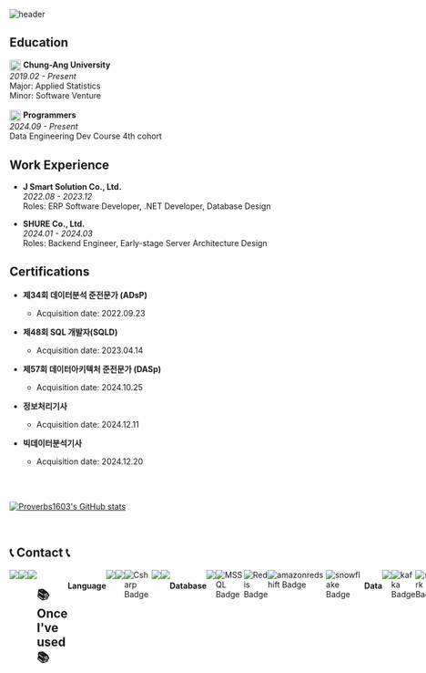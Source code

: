 
![header](https://capsule-render.vercel.app/api?type=rounded&height=130&color=gradient&text=Welcome%20to%20Woong's%20Github👋&reversal=false&section=header&fontSize=50&textBg=false&animation=scaleIn)

## Education
<div>
  <img src="https://github.com/user-attachments/assets/6d91d23b-4cb1-40aa-98b4-ccb09e45a838" alt="logo" width="20" align="center" /> 
  <strong>Chung-Ang University</strong><br>
  <em>2019.02 - Present</em><br>
  Major: Applied Statistics
  <br/>
  Minor: Software Venture
</div>

<br>

<div>
  <img src="https://github.com/user-attachments/assets/8dba12af-fdc3-45ef-8c6e-5adda6f9a009" alt="logo" width="20" align="center" />
  <strong>Programmers</strong><br>
  <em>2024.09 - Present</em><br>
  Data Engineering Dev Course 4th cohort
</div>


## Work Experience
- **J Smart Solution Co., Ltd.**  
  *2022.08 - 2023.12*  
  Roles: ERP Software Developer, .NET Developer, Database Design

- **SHURE Co., Ltd.**  
  *2024.01 - 2024.03*  
  Roles: Backend Engineer, Early-stage Server Architecture Design

## Certifications
- **제34회 데이터분석 준전문가 (ADsP)**
  - Acquisition date: 2022.09.23

- **제48회 SQL 개발자(SQLD)**
  - Acquisition date: 2023.04.14

- **제57회 데이터아키텍처 준전문가 (DASp)**
  - Acquisition date: 2024.10.25

- **정보처리기사**
  - Acquisition date: 2024.12.11

- **빅데이터분석기사**
  - Acquisition date: 2024.12.20

<br/>
<br/>

[![Proverbs1603's GitHub stats](https://github-readme-stats.vercel.app/api?username=Proverbs1603&include_all_commits=true&show_icons=true&theme=cobalt)](https://github.com/Proverbs1603/github-readme-stats)


<br>

## 📞 Contact 📞
<div style="display:flex; flex-direction:row;">
    <a href="mailto:tlsdnd1667@gmail.com">
        <img src="https://img.shields.io/badge/Gmail-EA4335?style=for-the-badge&logo=Gmail&logoColor=white"> 
    </a>
    <a href="https://open.kakao.com/o/sQYhoL9f">
        <img src="https://img.shields.io/badge/KakaoTalk-FFCD00?style=for-the-badge&logoColor=black&logo=KakaoTalk"> 
    </a>
    <a href="https://www.instagram.com/wwoo_16">
        <img src="https://img.shields.io/badge/Instagram-E4405F?style=for-the-badge&logo=Instagram&logoColor=white"> 
    </a>
    
<br>
<br>
<br>


## 📚 Once I've used 📚</h1>

  <h4>Language</h4>
  <img src="https://img.shields.io/badge/java-007396?style=for-the-badge&logo=java&logoColor=white">
  <img src="https://img.shields.io/badge/python-3776AB?style=for-the-badge&logo=python&logoColor=white">
  <img src="https://img.shields.io/badge/Csharp-512BD4?style=for-the-badge&logo=dotnet&logoColor=white" alt="Csharp Badge">
  <img src="https://img.shields.io/badge/C++-00599C?style=for-the-badge&logo=cplusplus&logoColor=white">
  <img src="https://img.shields.io/badge/R-276DC3?style=for-the-badge&logo=R&logoColor=white">
  
  <br>

  <h4>Database</h4>
  <img src="https://img.shields.io/badge/MySQL-4479A1?style=for-the-badge&logo=mysql&logoColor=white"> 
  <img src="https://img.shields.io/badge/MSSQL-CC2927?style=for-the-badge&logo=microsoft-sql-server&logoColor=white" alt="MSSQL Badge">
  <img src="https://img.shields.io/badge/redis-DC382D?style=for-the-badge&logo=redis&logoColor=white" alt="Redis Badge">
  <img src="https://img.shields.io/badge/redshift-8C4FFF?style=for-the-badge&logo=amazonredshift&logoColor=white" alt="amazonredshift Badge">  
  <img src="https://img.shields.io/badge/snowflake-29B5E8?style=for-the-badge&logo=snowflake&logoColor=white" alt="snowflake Badge">  
<!--   <img src="https://img.shields.io/badge/mongoDB-47A248?style=for-the-badge&logo=MongoDB&logoColor=white"> -->
  
  <br>

  <h4>Data</h4> 
  <img src="https://img.shields.io/badge/airflow-017CEE?style=for-the-badge&logo=apacheairflow&logoColor=white">
  <img src="https://img.shields.io/badge/kafka-231F20?style=for-the-badge&logo=apachekafka&logoColor=white" alt="kafka Badge">  
  <img src="https://img.shields.io/badge/spark-E25A1C?style=for-the-badge&logo=apachespark&logoColor=white" alt="spark Badge">
  <img src="https://img.shields.io/badge/superset-20A6C9?style=for-the-badge&logo=apachesuperset&logoColor=white">
  <img src="https://img.shields.io/badge/dbt-FF694B?style=for-the-badge&logo=dbt&logoColor=white" alt="dbt Badge">
  <br>
  
  <h4>AI</h4>
  <img src="https://img.shields.io/badge/scikitlearn-F7931E?style=for-the-badge&logo=scikitlearn&logoColor=white" alt="scikitlearn Badge">
  <img src="https://img.shields.io/badge/tensorflow-FF6F00?style=for-the-badge&logo=tensorflow&logoColor=white" alt="tensorflow Badge">

  <h4>Web front</h4>
  <img src="https://img.shields.io/badge/html5-E34F26?style=for-the-badge&logo=html5&logoColor=white"> 
  <img src="https://img.shields.io/badge/css-1572B6?style=for-the-badge&logo=css3&logoColor=white"> 
  <img src="https://img.shields.io/badge/javascript-F7DF1E?style=for-the-badge&logo=javascript&logoColor=black"> 
  <br>
  
  <h4>Crawling</h4>
  <img src="https://img.shields.io/badge/beautifulsoup4-3776AB?style=for-the-badge&logo=beautifulsoup&logoColor=white"> 
  <img src="https://img.shields.io/badge/selenium-43B02A?style=for-the-badge&logo=selenium&logoColor=white"> 
  
  <h4>Related Server</h4>
  <img src="https://img.shields.io/badge/linux-FCC624?style=for-the-badge&logo=linux&logoColor=black"> 
  <img src="https://img.shields.io/badge/AWS-232F3E?style=for-the-badge&logo=amazon-aws&logoColor=white")

  <img src="https://img.shields.io/badge/nginx-009639?style=for-the-badge&logo=nginx&logoColor=white"/>
  <img src="https://img.shields.io/badge/docker-2496ED?style=for-the-badge&logo=docker&logoColor=white" alt="Docker Badge">

  <h4>Development Tools</h4>
  <img src="https://img.shields.io/badge/intellijidea-000000?style=for-the-badge&logo=intellijidea&logoColor=white"> 
  <img src="https://img.shields.io/badge/vscode-007ACC?style=for-the-badge&logo=visualstudiocode&logoColor=white" alt="Visual Studio Code Badge">
  <img src="https://img.shields.io/badge/vs-5C2D91?style=for-the-badge&logo=visualstudio&logoColor=white" alt="Visual Studio Badge">
  <img src="https://img.shields.io/badge/pycharm-000000?style=for-the-badge&logo=pycharm&logoColor=white">
  <img src="https://img.shields.io/badge/rstudio-75AADB?style=for-the-badge&logo=r&logoColor=white" alt="RStudio Badge">
      
  <br>

  <h4>Framework</h4>
  <img src="https://img.shields.io/badge/spring-6DB33F?style=for-the-badge&logo=spring&logoColor=white"> 
  <img src="https://img.shields.io/badge/springboot-6DB33F?style=for-the-badge&logo=springBoot&logoColor=white">
  <img src="https://img.shields.io/badge/django-092E20?style=for-the-badge&logo=django&logoColor=white" alt="Django Badge">
  
  <br>

  <h4>Version Control</h4>
  <img src="https://img.shields.io/badge/github-181717?style=for-the-badge&logo=github&logoColor=white">
  <img src="https://img.shields.io/badge/git-F05032?style=for-the-badge&logo=git&logoColor=white">
  <br>

  <h4>Communication</h4>
  <img src="https://img.shields.io/badge/slack-4A154B?style=for-the-badge&logo=slack&Color=white">
  <img src="https://img.shields.io/badge/Trello-0052CC?style=for-the-badge&logo=trello&Color=white">
  <img src="https://img.shields.io/badge/ERDcloud-000000?style=for-the-badge&logoColor=white" alt="ERDcloud Badge">


  
